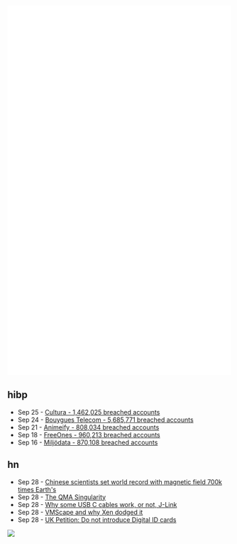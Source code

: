 ![Metrics](https://raw.githubusercontent.com/phixion/phixion/master/metrics.svg)

## hibp

<!--
for https://github.com/phixion/phixion/blob/main/.github/workflows/feeds.yml
-->
<!--START_SECTION:haveibeenpwnd-->
- Sep 25 - [Cultura - 1,462,025 breached accounts](https://haveibeenpwned.com/Breach/Cultura)
- Sep 24 - [Bouygues Telecom - 5,685,771 breached accounts](https://haveibeenpwned.com/Breach/BouyguesTelecom)
- Sep 21 - [Animeify - 808,034 breached accounts](https://haveibeenpwned.com/Breach/Animeify)
- Sep 18 - [FreeOnes - 960,213 breached accounts](https://haveibeenpwned.com/Breach/FreeOnes)
- Sep 16 - [Miljödata - 870,108 breached accounts](https://haveibeenpwned.com/Breach/Miljodata)
<!--END_SECTION:haveibeenpwnd-->

## hn

<!--
for https://github.com/phixion/phixion/blob/main/.github/workflows/feeds.yml
-->
<!--START_SECTION:hn-->
- Sep 28 - [Chinese scientists set world record with magnetic field 700k times Earth's](https://english.news.cn/20250928/a00ea1b8b8db49018bcd3e606df0b06d/c.html)
- Sep 28 - [The QMA Singularity](https://scottaaronson.blog/?p=9183)
- Sep 28 - [Why some USB C cables work, or not, J-Link](https://alvarop.com/2025/09/j-link-compact-usb-c-issues/)
- Sep 28 - [VMScape and why Xen dodged it](https://virtualize.sh/blog/vmscape-and-why-xen-dodged-it/)
- Sep 28 - [UK Petition: Do not introduce Digital ID cards](https://petition.parliament.uk/petitions/730194)
<!--END_SECTION:hn-->

<!--
for https://yhype.me
-->
![](https://hit.yhype.me/github/profile?user_id=13013670)
